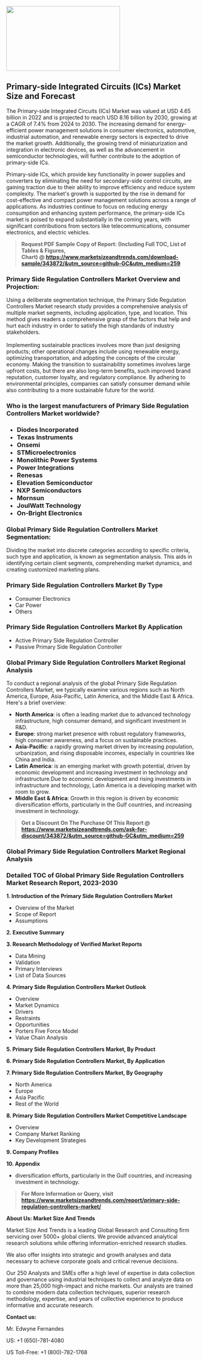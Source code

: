 <p><img class="alignnone size-medium wp-image-20088" src="https://ffe5etoiles.com/wp-content/uploads/2024/12/MST1-300x171.png" alt="" width="300" height="171" /></p><h2>Primary-side Integrated Circuits (ICs) Market Size and Forecast</h2><p>The Primary-side Integrated Circuits (ICs) Market was valued at USD 4.65 billion in 2022 and is projected to reach USD 8.16 billion by 2030, growing at a CAGR of 7.4% from 2024 to 2030. The increasing demand for energy-efficient power management solutions in consumer electronics, automotive, industrial automation, and renewable energy sectors is expected to drive the market growth. Additionally, the growing trend of miniaturization and integration in electronic devices, as well as the advancement in semiconductor technologies, will further contribute to the adoption of primary-side ICs.</p><p>Primary-side ICs, which provide key functionality in power supplies and converters by eliminating the need for secondary-side control circuits, are gaining traction due to their ability to improve efficiency and reduce system complexity. The market's growth is supported by the rise in demand for cost-effective and compact power management solutions across a range of applications. As industries continue to focus on reducing energy consumption and enhancing system performance, the primary-side ICs market is poised to expand substantially in the coming years, with significant contributions from sectors like telecommunications, consumer electronics, and electric vehicles.</p></p><blockquote id="" class=""><strong>Request PDF Sample Copy of Report: (Including Full TOC, List of Tables &amp; Figures, Chart)&nbsp;@&nbsp;<strong><a href="https://www.marketsizeandtrends.com/download-sample/343872/&utm_source=github-GC&utm_medium=259" target="_blank">https://www.marketsizeandtrends.com/download-sample/343872/&utm_source=github-GC&utm_medium=259</a></strong></strong></blockquote><h3 id="" class="">Primary Side Regulation Controllers Market&nbsp;Overview and Projection:</h3><p id="" class="">Using a deliberate segmentation technique, the Primary Side Regulation Controllers Market research study provides a comprehensive analysis of multiple market segments, including application, type, and location. This method gives readers a comprehensive grasp of the factors that help and hurt each industry in order to satisfy the high standards of industry stakeholders. <br /> <br />Implementing sustainable practices involves more than just designing products; other operational changes include using renewable energy, optimizing transportation, and adopting the concepts of the circular economy. Making the transition to sustainability sometimes involves large upfront costs, but there are also long-term benefits, such improved brand reputation, customer loyalty, and regulatory compliance. By adhering to environmental principles, companies can satisfy consumer demand while also contributing to a more sustainable future for the world.</p><h3 id="" class="">Who is the largest manufacturers of&nbsp;Primary Side Regulation Controllers Market worldwide?</h3><h3 class=""><p><ul><li>Diodes Incorporated </li><li> Texas Instruments </li><li> Onsemi </li><li> STMicroelectronics </li><li> Monolithic Power Systems </li><li> Power Integrations </li><li> Renesas </li><li> Elevation Semiconductor </li><li> NXP Semiconductors </li><li> Mornsun </li><li> JoulWatt Technology </li><li> On-Bright Electronics</li></ul></p></h3><h3 id="" class="">Global&nbsp;Primary Side Regulation Controllers Market Segmentation:</h3><p id="" class="">Dividing the market into discrete categories according to specific criteria, such type and application, is known as segmentation analysis. This aids in identifying certain client segments, comprehending market dynamics, and creating customized marketing plans.</p><h3 id="" class="">Primary Side Regulation Controllers Market&nbsp;By Type</h3><p><p><ul><li>Consumer Electronics</li><li> Car Power</li><li> Others</p></li></ul></p></p><h3 id="" class="">Primary Side Regulation Controllers Market&nbsp;By Application</h3><p class=""><p><ul><li>Active Primary Side Regulation Controller</li><li> Passive Primary Side Regulation Controller</li></ul></p></p><h3 id="" class="">Global Primary Side Regulation Controllers Market Regional Analysis</h3><p id="" class="">To conduct a regional analysis of the global Primary Side Regulation Controllers Market, we typically examine various regions such as North America, Europe, Asia-Pacific, Latin America, and the Middle East &amp; Africa. Here's a brief overview:</p><ul><li><strong>North America</strong>: is often a leading market due to advanced technology infrastructure, high consumer demand, and significant investment in R&amp;D.</li><li><strong>Europe</strong>: strong market presence with robust regulatory frameworks, high consumer awareness, and a focus on sustainable practices.</li><li><strong>Asia-Pacific</strong>: a rapidly growing market driven by increasing population, urbanization, and rising disposable incomes, especially in countries like China and India.</li><li><strong>Latin America</strong>: is an emerging market with growth potential, driven by economic development and increasing investment in technology and infrastructure.Due to economic development and rising investments in infrastructure and technology, Latin America is a developing market with room to grow.</li><li><strong>Middle East &amp; Africa</strong>: Growth in this region is driven by economic diversification efforts, particularly in the Gulf countries, and increasing investment in technology.</li></ul><blockquote id="" class=""><strong>Get a Discount On The Purchase Of This Report @ <strong><a href="https://www.marketsizeandtrends.com/ask-for-discount/343872/&utm_source=github-GC&utm_medium=259" target="_blank">https://www.marketsizeandtrends.com/ask-for-discount/343872/&utm_source=github-GC&utm_medium=259</a></strong></strong></blockquote><h3 id="" class="">Global Primary Side Regulation Controllers Market Regional Analysis</h3><h3 id="" class="">Detailed TOC of Global Primary Side Regulation Controllers Market Research Report, 2023-2030</h3><p id="" class=""><strong>1. Introduction of the Primary Side Regulation Controllers Market</strong></p><ul><li>Overview of the Market</li><li>Scope of Report</li><li>Assumptions</li></ul><p id="" class=""><strong>2. Executive Summary</strong></p><p id="" class=""><strong>3. Research Methodology of Verified Market Reports</strong></p><ul><li>Data Mining</li><li>Validation</li><li>Primary Interviews</li><li>List of Data Sources</li></ul><p id="" class=""><strong>4. Primary Side Regulation Controllers Market Outlook</strong></p><ul><li>Overview</li><li>Market Dynamics</li><li>Drivers</li><li>Restraints</li><li>Opportunities</li><li>Porters Five Force Model</li><li>Value Chain Analysis</li></ul><p id="" class=""><strong>5. Primary Side Regulation Controllers Market, By Product</strong></p><p id="" class=""><strong>6. Primary Side Regulation Controllers Market, By Application</strong></p><p id="" class=""><strong>7. Primary Side Regulation Controllers Market, By Geography</strong></p><ul><li>North America</li><li>Europe</li><li>Asia Pacific</li><li>Rest of the World</li></ul><p id="" class=""><strong>8. Primary Side Regulation Controllers Market Competitive Landscape</strong></p><ul><li>Overview</li><li>Company Market Ranking</li><li>Key Development Strategies</li></ul><p id="" class=""><strong>9. Company Profiles</strong></p><p id="" class=""><strong>10. Appendix</strong></p><ul><li>diversification efforts, particularly in the Gulf countries, and increasing investment in technology.</li></ul><blockquote id="" class=""><strong>For More Information or Query, visit <strong><strong><a href="https://www.marketsizeandtrends.com/report/primary-side-regulation-controllers-market/" target="_blank">https://www.marketsizeandtrends.com/report/primary-side-regulation-controllers-market/</a></strong></strong></strong></blockquote><p id="" class=""><strong>About Us: Market Size And Trends</strong></p><p id="" class="">Market Size And Trends is a leading Global Research and Consulting firm servicing over 5000+ global clients. We provide advanced analytical research solutions while offering information-enriched research studies.</p><p id="" class="">We also offer insights into strategic and growth analyses and data necessary to achieve corporate goals and critical revenue decisions.</p><p id="" class="">Our 250 Analysts and SMEs offer a high level of expertise in data collection and governance using industrial techniques to collect and analyze data on more than 25,000 high-impact and niche markets. Our analysts are trained to combine modern data collection techniques, superior research methodology, expertise, and years of collective experience to produce informative and accurate research.</p><p id="" class=""><strong>Contact us:</strong></p><p id="" class="">Mr. Edwyne Fernandes</p><p id="" class="">US: +1 (650)-781-4080</p><p id="" class="">US Toll-Free: +1 (800)-782-1768</p>
